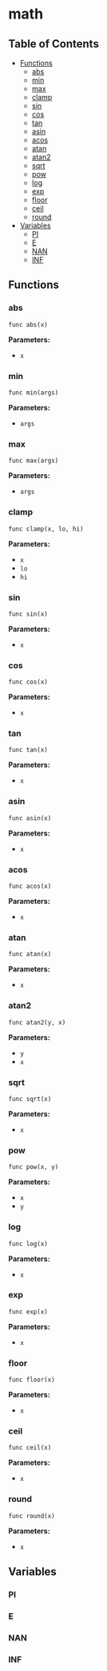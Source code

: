 # math

## Table of Contents

- [Functions](#functions)
  - [abs](#abs)
  - [min](#min)
  - [max](#max)
  - [clamp](#clamp)
  - [sin](#sin)
  - [cos](#cos)
  - [tan](#tan)
  - [asin](#asin)
  - [acos](#acos)
  - [atan](#atan)
  - [atan2](#atan2)
  - [sqrt](#sqrt)
  - [pow](#pow)
  - [log](#log)
  - [exp](#exp)
  - [floor](#floor)
  - [ceil](#ceil)
  - [round](#round)
- [Variables](#variables)
  - [PI](#PI)
  - [E](#E)
  - [NAN](#NAN)
  - [INF](#INF)

## Functions

### abs

```xylia
func abs(x)
```

**Parameters:**

- `x`

### min

```xylia
func min(args)
```

**Parameters:**

- `args`

### max

```xylia
func max(args)
```

**Parameters:**

- `args`

### clamp

```xylia
func clamp(x, lo, hi)
```

**Parameters:**

- `x`
- `lo`
- `hi`

### sin

```xylia
func sin(x)
```

**Parameters:**

- `x`

### cos

```xylia
func cos(x)
```

**Parameters:**

- `x`

### tan

```xylia
func tan(x)
```

**Parameters:**

- `x`

### asin

```xylia
func asin(x)
```

**Parameters:**

- `x`

### acos

```xylia
func acos(x)
```

**Parameters:**

- `x`

### atan

```xylia
func atan(x)
```

**Parameters:**

- `x`

### atan2

```xylia
func atan2(y, x)
```

**Parameters:**

- `y`
- `x`

### sqrt

```xylia
func sqrt(x)
```

**Parameters:**

- `x`

### pow

```xylia
func pow(x, y)
```

**Parameters:**

- `x`
- `y`

### log

```xylia
func log(x)
```

**Parameters:**

- `x`

### exp

```xylia
func exp(x)
```

**Parameters:**

- `x`

### floor

```xylia
func floor(x)
```

**Parameters:**

- `x`

### ceil

```xylia
func ceil(x)
```

**Parameters:**

- `x`

### round

```xylia
func round(x)
```

**Parameters:**

- `x`

## Variables

### PI

### E

### NAN

### INF

